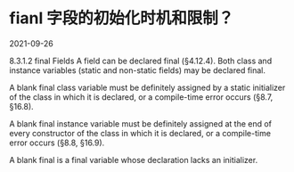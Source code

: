 # fianl 字段的初始化时机和限制？
2021-09-26


8.3.1.2 final Fields
A field can be declared final (§4.12.4). Both class and instance variables (static
and non-static fields) may be declared final.

A blank final class variable must be definitely assigned by a static initializer of
the class in which it is declared, or a compile-time error occurs (§8.7, §16.8).

A blank final instance variable must be definitely assigned at the end of every
constructor of the class in which it is declared, or a compile-time error occurs (§8.8,
§16.9).

A blank final is a final variable whose declaration lacks an initializer.
